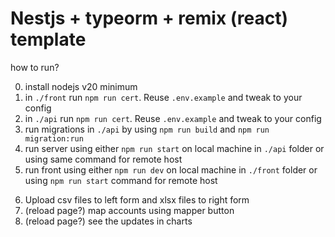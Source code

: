 # Nestjs + typeorm + remix (react) template

how to run?

<!-- TECH PART -->
0. install nodejs v20 minimum
1. in `./front` run `npm run cert`. Reuse `.env.example` and tweak to your config
2. in `./api` run `npm run cert`.  Reuse `.env.example` and tweak to your config
3. run migrations in `./api` by using `npm run build` and `npm run migration:run`
4. run server using either `npm run start` on local machine in `./api` folder or using same command for remote host
5. run front  using either `npm run dev` on local machine in `./front` folder or using `npm run start` command for remote host
<!-- USER PART -->
6. Upload csv files to left form and xlsx files to right form
7. (reload page?) map accounts using mapper button
8. (reload page?) see the updates in charts